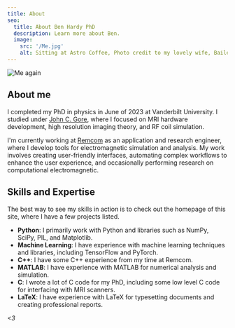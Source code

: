 ```yaml
---
title: About
seo:
  title: About Ben Hardy PhD
  description: Learn more about Ben.
  image:
    src: '/Me.jpg'
    alt: Sitting at Astro Coffee, Photo credit to my lovely wife, Bailey.
---
```


![Me again](/IEEE.jpg)

## About me

I completed my PhD in physics in June of 2023 at Vanderbilt University.
I studied under [John C. Gore](https://www.google.com/search?sca_esv=008f9e8726f85704&q=John+Gore&si=APYL9bvbTYBlvjo9HgsKokb80VOuw9zV-z5EXyhbMKCadi8Rh3qtZz2cB5rviQOUEXwD4LWJecr8n261ZgXYsZETLyaJW3CDbA%3D%3D&sa=X&ved=2ahUKEwjYsviY4Y2NAxUAE1kFHbUTDcUQ-pgMegQIBhAB&biw=1707&bih=912&dpr=2.25), where I focused on MRI hardware development, high resolution imaging theory, and RF coil simulation.

I'm currently working at [Remcom](https://www.remcom.com) as an application and research engineer, where I develop tools for electromagnetic simulation and analysis. My work involves creating user-friendly interfaces, automating complex workflows to enhance the user experience, and occasionally performing research on computational electromagnetic.


## Skills and Expertise

The best way to see my skills in action is to check out the homepage of this site, where I have a few projects listed.

- **Python**: I primarily work with Python and libraries such as NumPy, SciPy, PIL, and Matplotlib.
- **Machine Learning**: I have experience with machine learning techniques and libraries, including TensorFlow and PyTorch.
- **C++**: I have some C++ experience from my time at Remcom.
- **MATLAB**: I have experience with MATLAB for numerical analysis and simulation.
- **C**: I wrote a lot of C code for my PhD, including some low level C code for interfacing with MRI scanners.
- **LaTeX**: I have experience with LaTeX for typesetting documents and creating professional reports.


_<3_
